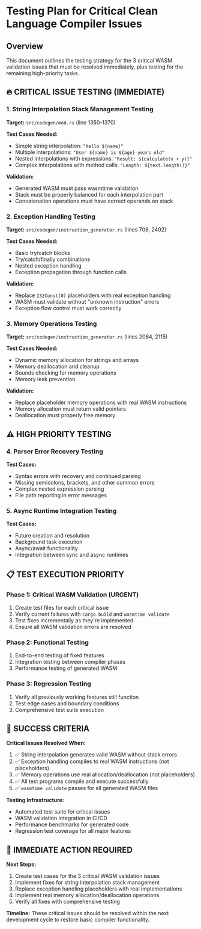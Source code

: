 # Testing Plan for Critical Clean Language Compiler Issues

## Overview
This document outlines the testing strategy for the 3 critical WASM validation issues that must be resolved immediately, plus testing for the remaining high-priority tasks.

## 🔥 **CRITICAL ISSUE TESTING (IMMEDIATE)**

### **1. String Interpolation Stack Management Testing**
**Target:** `src/codegen/mod.rs` (line 1350-1370)

**Test Cases Needed:**
- Simple string interpolation: `"Hello ${name}"`
- Multiple interpolations: `"User ${name} is ${age} years old"`
- Nested interpolations with expressions: `"Result: ${calculate(x + y)}"`
- Complex interpolations with method calls: `"Length: ${text.length()}"`

**Validation:**
- Generated WASM must pass wasmtime validation
- Stack must be properly balanced for each interpolation part
- Concatenation operations must have correct operands on stack

### **2. Exception Handling Testing**
**Target:** `src/codegen/instruction_generator.rs` (lines 708, 2402)

**Test Cases Needed:**
- Basic try/catch blocks
- Try/catch/finally combinations
- Nested exception handling
- Exception propagation through function calls

**Validation:**
- Replace `I32Const(0)` placeholders with real exception handling
- WASM must validate without "unknown instruction" errors
- Exception flow control must work correctly

### **3. Memory Operations Testing**
**Target:** `src/codegen/instruction_generator.rs` (lines 2084, 2115)

**Test Cases Needed:**
- Dynamic memory allocation for strings and arrays
- Memory deallocation and cleanup
- Bounds checking for memory operations
- Memory leak prevention

**Validation:**
- Replace placeholder memory operations with real WASM instructions
- Memory allocation must return valid pointers
- Deallocation must properly free memory

## ⚠️ **HIGH PRIORITY TESTING**

### **4. Parser Error Recovery Testing**
**Test Cases:**
- Syntax errors with recovery and continued parsing
- Missing semicolons, brackets, and other common errors
- Complex nested expression parsing
- File path reporting in error messages

### **5. Async Runtime Integration Testing**
**Test Cases:**
- Future creation and resolution
- Background task execution
- Async/await functionality
- Integration between sync and async runtimes

## 📋 **TEST EXECUTION PRIORITY**

### **Phase 1: Critical WASM Validation (URGENT)**
1. Create test files for each critical issue
2. Verify current failures with `cargo build` and `wasmtime validate`
3. Test fixes incrementally as they're implemented
4. Ensure all WASM validation errors are resolved

### **Phase 2: Functional Testing**
1. End-to-end testing of fixed features
2. Integration testing between compiler phases
3. Performance testing of generated WASM

### **Phase 3: Regression Testing**
1. Verify all previously working features still function
2. Test edge cases and boundary conditions
3. Comprehensive test suite execution

## 🎯 **SUCCESS CRITERIA**

**Critical Issues Resolved When:**
1. ✅ String interpolation generates valid WASM without stack errors
2. ✅ Exception handling compiles to real WASM instructions (not placeholders)
3. ✅ Memory operations use real allocation/deallocation (not placeholders)
4. ✅ All test programs compile and execute successfully
5. ✅ `wasmtime validate` passes for all generated WASM files

**Testing Infrastructure:**
- Automated test suite for critical issues
- WASM validation integration in CI/CD
- Performance benchmarks for generated code
- Regression test coverage for all major features

## 🚨 **IMMEDIATE ACTION REQUIRED**

**Next Steps:**
1. Create test cases for the 3 critical WASM validation issues
2. Implement fixes for string interpolation stack management
3. Replace exception handling placeholders with real implementations
4. Implement real memory allocation/deallocation operations
5. Verify all fixes with comprehensive testing

**Timeline:** These critical issues should be resolved within the next development cycle to restore basic compiler functionality. 